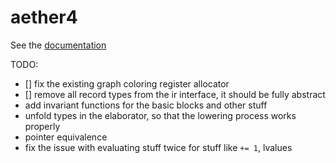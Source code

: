 # aether4

See the [documentation](./docs)

TODO:

- [] fix the existing graph coloring register allocator
- [] remove all record types from the ir interface, it should be fully abstract
- add invariant functions for the basic blocks and other stuff
- unfold types in the elaborator, so that the lowering process works properly
- pointer equivalence
- fix the issue with evaluating stuff twice for stuff like `+= 1`, lvalues